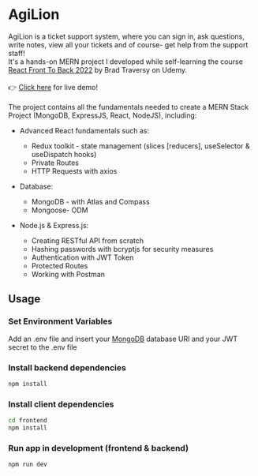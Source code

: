 # AgiLion

AgiLion is a ticket support system, where you can sign in, ask questions, write notes, view all your tickets and of course- get help from the support staff!<br />
It's a hands-on MERN project I developed while self-learning the course [React Front To Back 2022](https://www.udemy.com/course/react-front-to-back-2022/) by Brad Traversy on Udemy.<br /><br />
👉 [Click here](https://agi-lion.herokuapp.com/) for live demo!<br /><br />
The project contains all the fundamentals needed to create a MERN Stack Project (MongoDB, ExpressJS, React, NodeJS), including:
* Advanced React fundamentals such as:
  * Redux toolkit - state management (slices [reducers], useSelector & useDispatch hooks)
  * Private Routes
  * HTTP Requests with axios

* Database:
  * MongoDB - with Atlas and Compass
  * Mongoose- ODM

* Node.js & Express.js:
  * Creating RESTful API from scratch
  * Hashing passwords with bcryptjs for security measures
  * Authentication with JWT Token
  * Protected Routes
  * Working with Postman




## Usage

### Set Environment Variables

Add an .env file and insert your [MongoDB](https://www.mongodb.com/) database URI and your JWT secret to the .env file

### Install backend dependencies

```bash
npm install
```

### Install client dependencies

```bash
cd frontend
npm install
```

### Run app in development (frontend & backend)

```bash
npm run dev
```
